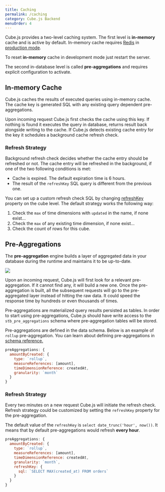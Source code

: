 ```yaml
---
title: Caching
permalink: /caching
category: Cube.js Backend
menuOrder: 4
---
```


Cube.js provides a two-level caching system. The first level is **in-memory** cache and is active by default. In-memory cache
requires [Redis](https://redis.io) in [production mode](deployment).

To reset **in-memory** cache in development mode just restart the server.

The second in-database level is called **pre-aggregations** and requires explicit configuration to activate.

## In-memory Cache

Cube.js caches the results of executed queries using in-memory cache. The cache
key is generated SQL with any existing query dependent pre-aggregations.

Upon incoming request Cube.js first checks the cache using this key. If nothing
is found it executes the query in database, returns result back alongside writing to the cache.
If Cube.js detects existing cache entry for the key it schedules a background cache refresh check.


### Refresh Strategy

Background refresh check decides whether the cache entry should be refreshed or
not. The cache entry will be refreshed in the background, if one of the two following conditions is met:

- Cache is expired. The default expiration time is 6 hours.
- The result of the `refreshKey` SQL query is different from the previous one.

You can set up a custom refresh check SQL by changing [refreshKey](cube#parameters-refresh-key) property on the cube level. The default strategy works the following way:

1. Check the `max` of time dimensions with `updated` in the name, if none exist…
2. Check the `max` of any existing time dimension, if none exist…
3. Check the count of rows for this cube.


## Pre-Aggregations

The **pre-aggregation** engine builds a layer of aggregated data in your database during the runtime and maintains it to be up-to-date.

![](https://media.graphcms.com/vDrAJk9eREy9wxVBllzj)

Upon an incoming request, Cube.js will first look for a relevant pre-aggregation. If it cannot find any, it will build a new one. Once the pre-aggregation is built, all the subsequent requests will go to the pre-aggregated layer instead of hitting the raw data. It could speed the response time by hundreds or even thousands of times.

Pre-aggregations are materialized query results persisted as tables. In order to start using pre-aggregations, Cube.js should have write access to the `stb_pre_aggregations` schema where pre-aggregation tables will be stored.

Pre-aggregations are defined in the data schema. Below is an example of `rollup`
pre-aggregation. You can learn about defining pre-aggregations in [schema
reference.](pre-aggregations)


```javascript
preAggregations: {
  amountByCreated: {
    type: `rollup`,
    measureReferences: [amount],
    timeDimensionReference: createdAt,
    granularity: `month`
  }
}
```

### Refresh Strategy

Every two minutes on a new request Cube.js will initiate the refresh
check. Refresh strategy could be customized by setting the `refreshKey` property
for the pre-aggregation.

The default value of the `refreshKey` is `select date_trunc('hour', now())`. It means
that by default pre-aggregations would refresh **every hour**.

```javascript
preAggregations: {
  amountByCreated: {
    type: `rollup`,
    measureReferences: [amount],
    timeDimensionReference: createdAt,
    granularity: `month`,
    refreshKey: {
      sql: `SELECT MAX(created_at) FROM orders`
    }
  }
}
```

